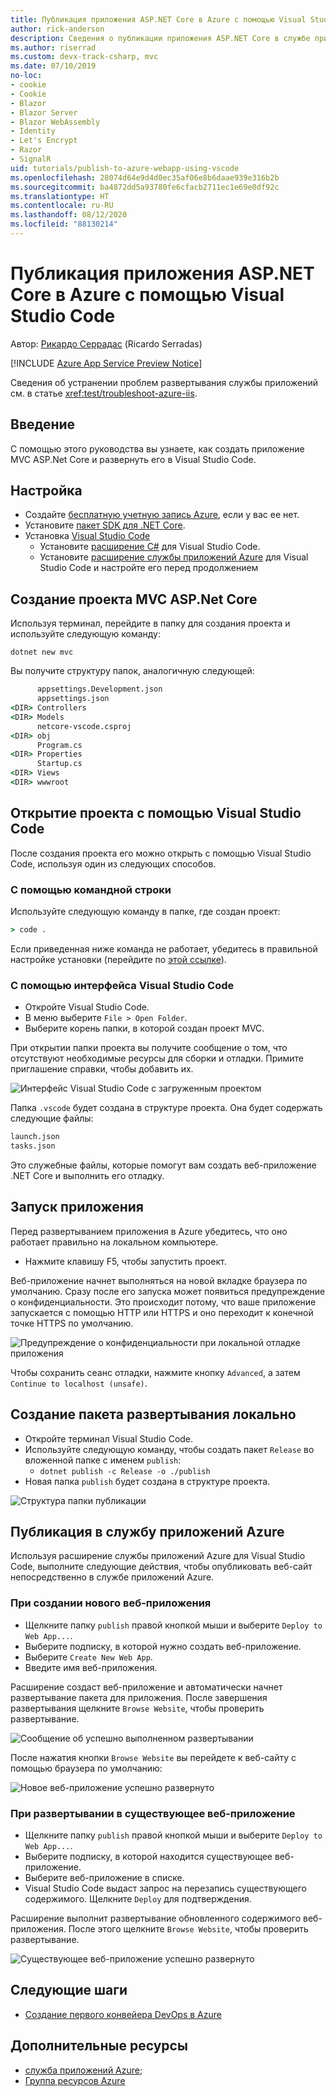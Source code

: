 ```yaml
---
title: Публикация приложения ASP.NET Core в Azure с помощью Visual Studio Code
author: rick-anderson
description: Сведения о публикации приложения ASP.NET Core в службе приложений Azure с помощью Visual Studio Code
ms.author: riserrad
ms.custom: devx-track-csharp, mvc
ms.date: 07/10/2019
no-loc:
- cookie
- Cookie
- Blazor
- Blazor Server
- Blazor WebAssembly
- Identity
- Let's Encrypt
- Razor
- SignalR
uid: tutorials/publish-to-azure-webapp-using-vscode
ms.openlocfilehash: 28074d64e9d4d0ec35af06e8b6daae939e316b2b
ms.sourcegitcommit: ba4872dd5a93780fe6cfacb2711ec1e69e0df92c
ms.translationtype: HT
ms.contentlocale: ru-RU
ms.lasthandoff: 08/12/2020
ms.locfileid: "88130214"
---
```

# <a name="publish-an-aspnet-core-app-to-azure-with-visual-studio-code"></a>Публикация приложения ASP.NET Core в Azure с помощью Visual Studio Code

Автор: [Рикардо Серрадас](https://twitter.com/ricardoserradas) (Ricardo Serradas)

[!INCLUDE [Azure App Service Preview Notice](../includes/azure-apps-preview-notice.md)]

Сведения об устранении проблем развертывания службы приложений см. в статье <xref:test/troubleshoot-azure-iis>.

## <a name="intro"></a>Введение

С помощью этого руководства вы узнаете, как создать приложение MVC ASP.Net Core и развернуть его в Visual Studio Code.

## <a name="set-up"></a>Настройка

- Создайте [бесплатную учетную запись Azure](https://azure.microsoft.com/free/dotnet/), если у вас ее нет.
- Установите [пакет SDK для .NET Core](https://dotnet.microsoft.com/download).
- Установка [Visual Studio Code](https://code.visualstudio.com/Download)
  - Установите [расширение C#](https://marketplace.visualstudio.com/items?itemName=ms-dotnettools.csharp) для Visual Studio Code.
  - Установите [расширение службы приложений Azure](https://marketplace.visualstudio.com/items?itemName=ms-azuretools.vscode-azureappservice) для Visual Studio Code и настройте его перед продолжением

## <a name="create-an-aspnet-core-mvc-project"></a>Создание проекта MVC ASP.Net Core

Используя терминал, перейдите в папку для создания проекта и используйте следующую команду:

```dotnetcli
dotnet new mvc
```

Вы получите структуру папок, аналогичную следующей:

```cmd
      appsettings.Development.json
      appsettings.json
<DIR> Controllers
<DIR> Models
      netcore-vscode.csproj
<DIR> obj
      Program.cs
<DIR> Properties
      Startup.cs
<DIR> Views
<DIR> wwwroot
```

## <a name="open-it-with-visual-studio-code"></a>Открытие проекта с помощью Visual Studio Code

После создания проекта его можно открыть с помощью Visual Studio Code, используя один из следующих способов.

### <a name="through-the-command-line"></a>С помощью командной строки

Используйте следующую команду в папке, где создан проект:

```cmd
> code .
```

Если приведенная ниже команда не работает, убедитесь в правильной настройке установки (перейдите по [этой ссылке](https://code.visualstudio.com/docs/setup/setup-overview#_cross-platform)).

### <a name="through-visual-studio-code-interface"></a>С помощью интерфейса Visual Studio Code

- Откройте Visual Studio Code.
- В меню выберите `File > Open Folder`.
- Выберите корень папки, в которой создан проект MVC.

При открытии папки проекта вы получите сообщение о том, что отсутствуют необходимые ресурсы для сборки и отладки. Примите приглашение справки, чтобы добавить их.

![Интерфейс Visual Studio Code с загруженным проектом](publish-to-azure-webapp-using-vscode/_static/folder-structure-restore-netcore.jpg)

Папка `.vscode` будет создана в структуре проекта. Она будет содержать следующие файлы:

```cmd
launch.json
tasks.json
```

Это служебные файлы, которые помогут вам создать веб-приложение .NET Core и выполнить его отладку.

## <a name="run-the-app"></a>Запуск приложения

Перед развертыванием приложения в Azure убедитесь, что оно работает правильно на локальном компьютере.

- Нажмите клавишу F5, чтобы запустить проект.

Веб-приложение начнет выполняться на новой вкладке браузера по умолчанию. Сразу после его запуска может появиться предупреждение о конфиденциальности. Это происходит потому, что ваше приложение запускается с помощью HTTP или HTTPS и оно переходит к конечной точке HTTPS по умолчанию.

![Предупреждение о конфиденциальности при локальной отладке приложения](publish-to-azure-webapp-using-vscode/_static/run-webapp-https-warning.jpg)

Чтобы сохранить сеанс отладки, нажмите кнопку `Advanced`, а затем `Continue to localhost (unsafe)`.

## <a name="generate-the-deployment-package-locally"></a>Создание пакета развертывания локально

- Откройте терминал Visual Studio Code.
- Используйте следующую команду, чтобы создать пакет `Release` во вложенной папке с именем `publish`:
  - `dotnet publish -c Release -o ./publish`
- Новая папка `publish` будет создана в структуре проекта.

![Структура папки публикации](publish-to-azure-webapp-using-vscode/_static/publish-folder.jpg)

## <a name="publish-to-azure-app-service"></a>Публикация в службу приложений Azure

Используя расширение службы приложений Azure для Visual Studio Code, выполните следующие действия, чтобы опубликовать веб-сайт непосредственно в службе приложений Azure.

### <a name="if-youre-creating-a-new-web-app"></a>При создании нового веб-приложения

- Щелкните папку `publish` правой кнопкой мыши и выберите `Deploy to Web App...`.
- Выберите подписку, в которой нужно создать веб-приложение.
- Выберите `Create New Web App`.
- Введите имя веб-приложения.

Расширение создаст веб-приложение и автоматически начнет развертывание пакета для приложения. После завершения развертывания щелкните `Browse Website`, чтобы проверить развертывание.

![Сообщение об успешно выполненном развертывании](publish-to-azure-webapp-using-vscode/_static/deployment-succeeded-message.jpg)

После нажатия кнопки `Browse Website` вы перейдете к веб-сайту с помощью браузера по умолчанию:

![Новое веб-приложение успешно развернуто](publish-to-azure-webapp-using-vscode/_static/new-webapp-deployed.jpg)

### <a name="if-youre-deploying-to-an-existing-web-app"></a>При развертывании в существующее веб-приложение

- Щелкните папку `publish` правой кнопкой мыши и выберите `Deploy to Web App...`.
- Выберите подписку, в которой находится существующее веб-приложение.
- Выберите веб-приложение в списке.
- Visual Studio Code выдаст запрос на перезапись существующего содержимого. Щелкните `Deploy` для подтверждения.

Расширение выполнит развертывание обновленного содержимого веб-приложения. После этого щелкните `Browse Website`, чтобы проверить развертывание.

![Существующее веб-приложение успешно развернуто](publish-to-azure-webapp-using-vscode/_static/existing-webapp-deployed.jpg)

## <a name="next-steps"></a>Следующие шаги

- [Создание первого конвейера DevOps в Azure](/azure/devops/pipelines/create-first-pipeline)

## <a name="additional-resources"></a>Дополнительные ресурсы

- [служба приложений Azure](/azure/app-service/app-service-web-overview);
- [Группа ресурсов Azure](/azure/azure-resource-manager/resource-group-overview#resource-groups)

